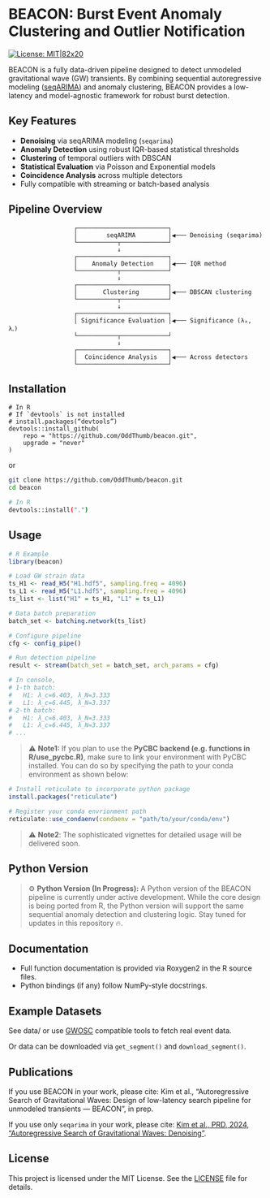 # BEACON: Burst Event Anomaly Clustering and Outlier Notification

[![License: MIT\|82x20](https://img.shields.io/badge/License-MIT-blue.svg)](LICENSE)

BEACON is a fully data-driven pipeline designed to detect unmodeled gravitational wave (GW) transients. By combining sequential autoregressive modeling ([seqARIMA](https://doi.org/10.1103/PhysRevD.109.102003)) and anomaly clustering, BEACON provides a low-latency and model-agnostic framework for robust burst detection.

## Key Features

-   **Denoising** via seqARIMA modeling (`seqarima`)
-   **Anomaly Detection** using robust IQR-based statistical thresholds
-   **Clustering** of temporal outliers with DBSCAN
-   **Statistical Evaluation** via Poisson and Exponential models
-   **Coincidence Analysis** across multiple detectors
-   Fully compatible with streaming or batch-based analysis

## **Pipeline Overview**

``` text
                  ┌─────────────────────────┐
                  │        seqARIMA         │◀─── Denoising (seqarima)
                  └───────────┬─────────────┘
                              ↓
                  ┌─────────────────────────┐
                  │    Anomaly Detection    │◀─── IQR method
                  └───────────┬─────────────┘
                              ↓
                  ┌─────────────────────────┐
                  │       Clustering        │◀─── DBSCAN clustering
                  └───────────┬─────────────┘
                              ↓
                  ┌─────────────────────────┐
                  │ Significance Evaluation │◀─── Significance (λₐ, λ꜀)
                  └───────────┬─────────────┘
                              ↓
                  ┌─────────────────────────┐
                  │  Coincidence Analysis   │◀─── Across detectors
                  └─────────────────────────┘
```

## Installation

``` shell
# In R
# If `devtools` is not installed
# install.packages(“devtools”)
devtools::install_github(
    repo = "https://github.com/OddThumb/beacon.git",
    upgrade = "never"
)
```

or

``` bash
git clone https://github.com/OddThumb/beacon.git
cd beacon

# In R
devtools::install(".")
```

## Usage

``` r
# R Example
library(beacon)

# Load GW strain data
ts_H1 <- read_H5("H1.hdf5", sampling.freq = 4096)
ts_L1 <- read_H5("L1.hdf5", sampling.freq = 4096)
ts_list <- list("H1" = ts_H1, "L1" = ts_L1)

# Data batch preparation
batch_set <- batching.network(ts_list)

# Configure pipeline
cfg <- config_pipe()

# Run detection pipeline
result <- stream(batch_set = batch_set, arch_params = cfg)

# In console, 
# 1-th batch:
#   H1: λ_c=6.403, λ_N=3.333
#   L1: λ_c=6.445, λ_N=3.337
# 2-th batch:
#   H1: λ_c=6.403, λ_N=3.333
#   L1: λ_c=6.445, λ_N=3.337
# ...
```

> ⚠️ **Note1:** If you plan to use the **PyCBC backend (e.g. functions in R/use_pycbc.R)**, make sure to link your environment with PyCBC installed. You can do so by specifying the path to your conda environment as shown below:

``` r
# Install reticulate to incorporate python package
install.packages("reticulate")

# Register your conda envrionment path
reticulate::use_condaenv(condaenv = "path/to/your/conda/env")
```

> ⚠️ **Note2**: The sophisticated vignettes for detailed usage will be delivered soon.

## Python Version

> ⚙️ **Python Version (In Progress):** A Python version of the BEACON pipeline is currently under active development. While the core design is being ported from R, the Python version will support the same sequential anomaly detection and clustering logic. Stay tuned for updates in this repository 🔥.

## **Documentation**

-   Full function documentation is provided via Roxygen2 in the R source files.
-   Python bindings (if any) follow NumPy-style docstrings.

## **Example Datasets**

See data/ or use [GWOSC](https://www.gw-openscience.org/) compatible tools to fetch real event data.

Or data can be downloaded via `get_segment()` and `download_segment()`.

## **Publications**

If you use BEACON in your work, please cite: Kim et al., “Autoregressive Search of Gravitational Waves: Design of low-latency search pipeline for unmodeled transients — BEACON”, in prep.

If you use only `seqarima` in your work, please cite: [Kim et al., PRD, 2024, “Autoregressive Search of Gravitational Waves: Denoising”](https://doi.org/10.1103/PhysRevD.109.102003).

## **License**

This project is licensed under the MIT License. See the [LICENSE](LICENSE) file for details.
